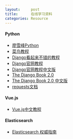 ```yaml
---
layout:     post
title:      在线学习资料
categories: Resource
---
```


#### Python

* [廖雪峰Python][1]
* [菜鸟教程][2]  
* [Django看起来不错的教程][3]  
* [Django官网教程][4]  
* [Django官网教程中文版][5]  
* [The Django Book 2.0][6]  
* [The Django Book 2.0 中文版][7]  
* [requests文档][8]

#### Vue.js

* [Vue.js中文教程][9]

#### Elasticsearch

* [Elasticsearch 权威指南][10]

[1]: https://www.liaoxuefeng.com/wiki/0014316089557264a6b348958f449949df42a6d3a2e542c000
[2]: http://www.runoob.com/python/python-tutorial.html
[3]: https://www.zmrenwu.com/post/2/
[4]: https://docs.djangoproject.com/en/1.10/intro/
[5]: https://7sdream.github.io/django-intro-zh/
[6]: https://djangobook.com/the-django-book/
[7]: http://djangobook.py3k.cn/2.0/
[8]: http://www.python-requests.org/

[9]: https://cn.vuejs.org/

[10]: https://www.elastic.co/guide/cn/elasticsearch/guide/current/index.html